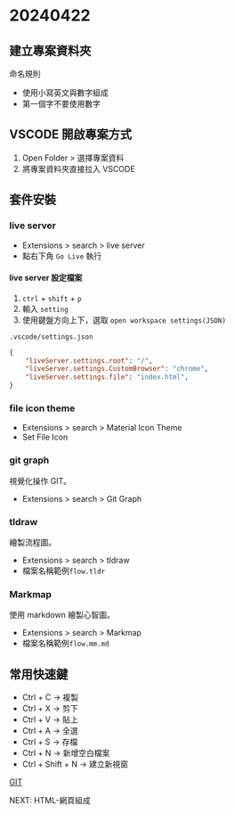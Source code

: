 # 20240422

## 建立專案資料夾

命名規則

- 使用小寫英文與數字組成
- 第一個字不要使用數字

## VSCODE 開啟專案方式

1. Open Folder > 選擇專案資料
2. 將專案資料夾直接拉入 VSCODE

## 套件安裝

### live server

- Extensions > search > live server
- 點右下角 `Go Live` 執行

#### live server 設定檔案

1. `ctrl` + `shift` + `p`
2. 輸入 `setting`
3. 使用鍵盤方向上下，選取 `open workspace settings(JSON)`

`.vscode/settings.json`

```json
{
    "liveServer.settings.root": "/",
    "liveServer.settings.CustomBrowser": "chrome",
    "liveServer.settings.file": "index.html",
}
```

### file icon theme

- Extensions > search > Material Icon Theme
- Set File Icon

### git graph

視覺化操作 GIT。

- Extensions > search > Git Graph

### tldraw

繪製流程圖。

- Extensions > search > tldraw
- 檔案名稱範例`flow.tldr`

### Markmap

使用 markdown 繪製心智圖。

- Extensions > search > Markmap
- 檔案名稱範例`flow.mm.md`

## 常用快速鍵

- Ctrl + C -> 複製
- Ctrl + X -> 剪下
- Ctrl + V -> 貼上
- Ctrl + A -> 全選
- Ctrl + S -> 存檔
- Ctrl + N -> 新增空白檔案
- Ctrl + Shift + N -> 建立新視窗

[GIT](./git_use.md)

NEXT: HTML-網頁組成